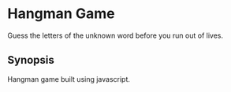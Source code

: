 # Hangman Game
Guess the letters of the unknown word before you run out of lives.

## Synopsis

Hangman game built using javascript.

